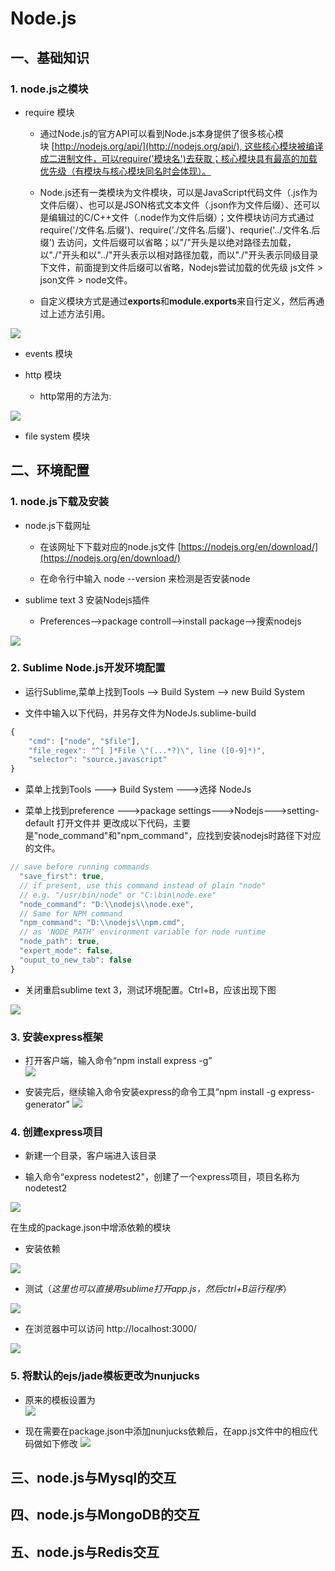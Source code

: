# Node.js
## 一、基础知识
### 1. node.js之模块

* require 模块

    * 通过Node.js的官方API可以看到Node.js本身提供了很多核心模块 [http://nodejs.org/api/](http://nodejs.org/api/), 这些核心模块被编译成二进制文件，可以require('模块名')去获取；核心模块具有最高的加载优先级（有模块与核心模块同名时会体现）。
    
    * Node.js还有一类模块为文件模块，可以是JavaScript代码文件（.js作为文件后缀）、也可以是JSON格式文本文件（.json作为文件后缀）、还可以是编辑过的C/C++文件（.node作为文件后缀）；文件模块访问方式通过require('/文件名.后缀')、require('./文件名.后缀')、requrie('../文件名.后缀') 去访问，文件后缀可以省略；以"/"开头是以绝对路径去加载，以"./"开头和以"../"开头表示以相对路径加载，而以"./"开头表示同级目录下文件，前面提到文件后缀可以省略，Nodejs尝试加载的优先级 js文件 > json文件 > node文件。
    
    * 自定义模块方式是通过**exports**和**module.exports**来自行定义，然后再通过上述方法引用。
    
![](images/require.png)

* events 模块

* http 模块

    * http常用的方法为:<br> 
    
![](images/http.png)

* file system 模块

## 二、环境配置
### 1. node.js下载及安装
* node.js下载网址

    * 在该网址下下载对应的node.js文件 [https://nodejs.org/en/download/](https://nodejs.org/en/download/)
    
    * 在命令行中输入 node --version 来检测是否安装node
    
* sublime text 3 安装Nodejs插件

    * Preferences——>package controll——>install package——>搜索nodejs<br>
    
![](images/sublime.png)

### 2. Sublime Node.js开发环境配置
* 运行Sublime,菜单上找到Tools ——> Build System ——> new Build System

* 文件中输入以下代码，并另存文件为NodeJs.sublime-build

```javascript
{
	"cmd": ["node", "$file"],
	"file_regex": "^[ ]*File \"(...*?)\", line ([0-9]*)",
	"selector": "source.javascript"
}
```

* 菜单上找到Tools ---> Build System --->选择 NodeJs

* 菜单上找到preference --->package settings--->Nodejs--->setting-default 打开文件并 更改成以下代码，主要是"node_command"和"npm_command"，应找到安装nodejs时路径下对应的文件。

```javascript
// save before running commands
  "save_first": true,
  // if present, use this command instead of plain "node"
  // e.g. "/usr/bin/node" or "C:\bin\node.exe"
  "node_command": "D:\\nodejs\\node.exe",
  // Same for NPM command
  "npm_command": "D:\\nodejs\\npm.cmd",
  // as 'NODE_PATH' environment variable for node runtime
  "node_path": true,
  "expert_mode": false,
  "ouput_to_new_tab": false
}
```

* 关闭重启sublime text 3，测试环境配置。Ctrl+B，应该出现下图

![](images/test.png)

### 3. 安装express框架
* 打开客户端，输入命令“npm install express -g”<br>
![](images/express.jpg)

* 安装完后，继续输入命令安装express的命令工具“npm install -g express-generator” 
![](images/express-generator.png)

### 4. 创建express项目
* 新建一个目录，客户端进入该目录

* 输入命令“express  nodetest2"，创建了一个express项目，项目名称为nodetest2

![](images/express-project1.png)

在生成的package.json中增添依赖的模块

* 安装依赖

![](images/express-project2.jpg)

* 测试（*这里也可以直接用sublime打开app.js，然后ctrl+B运行程序*）

![](images/express-project3.png)

* 在浏览器中可以访问 http://localhost:3000/

![](images/express-project4.png)

### 5. 将默认的ejs/jade模板更改为nunjucks
* 原来的模板设置为<br>
![](images/nunjucks1.png)

* 现在需要在package.json中添加nunjucks依赖后，在app.js文件中的相应代码做如下修改
![](images/nunjucks3.png)

## 三、node.js与Mysql的交互
## 四、node.js与MongoDB的交互
## 五、node.js与Redis交互

